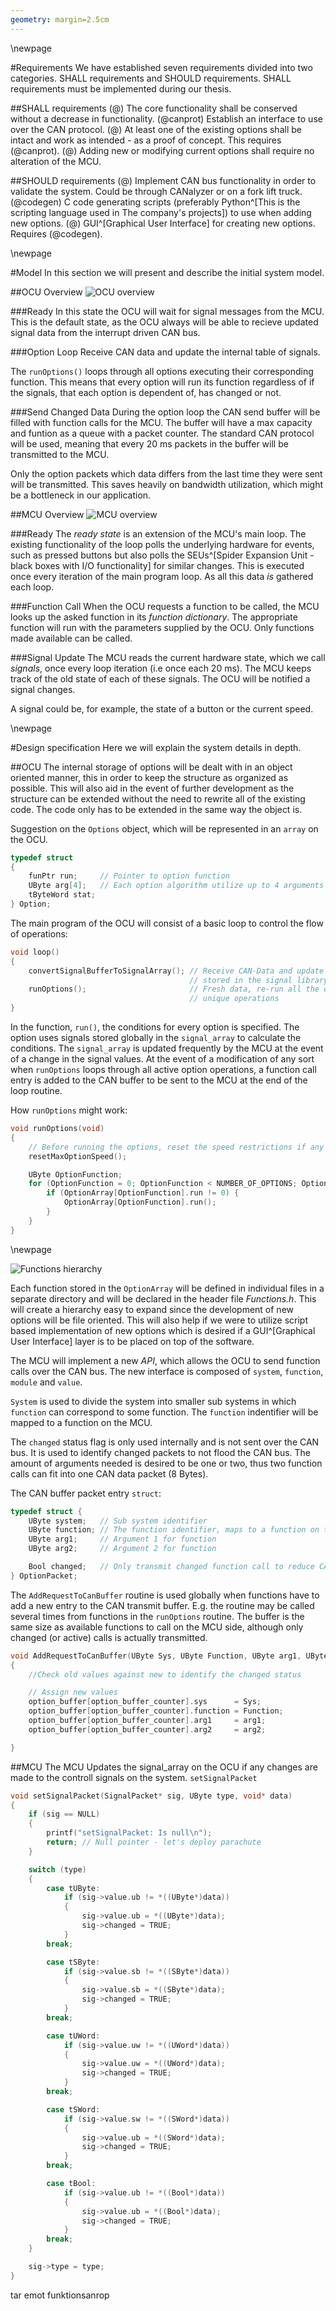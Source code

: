 ```yaml
---
geometry: margin=2.5cm
---
```



\newpage


#Requirements
We have established seven requirements divided into two categories. SHALL
requirements and SHOULD requirements. SHALL requirements must be implemented
during our thesis.

##SHALL requirements
(@) The core functionality shall be conserved without a decrease in functionality.
(@canprot) Establish an interface to use over the CAN protocol.
(@) At least one of the existing options shall be intact and work as intended -
as a proof of concept. This requires (@canprot).
(@) Adding new or modifying current options shall require no alteration of the MCU.


##SHOULD requirements
(@) Implement CAN bus functionality in order to validate the system. Could be
through CANalyzer or on a fork lift truck.
(@codegen) C code generating scripts (preferably
Python^[This is the scripting language used in The company's projects]) to use
when adding new options.
(@) GUI^[Graphical User Interface] for creating new options. Requires (@codegen).

\newpage <!-- PAGE BREAK  -->

#Model
In this section we will present and describe the initial system model.

##OCU Overview
![OCU overview](../Images/ocu_state.png "OCU overview")

###Ready
In this state the OCU will wait for signal messages from the MCU. This is the
default state, as the OCU always will be able to recieve updated signal data
from the interrupt driven CAN bus.

###Option Loop
Receive CAN data and update the internal table of signals.

The `runOptions()` loops through all options executing their corresponding function.
This means that every option will run its function regardless of if the signals,
that each option is dependent of, has changed or not.

###Send Changed Data
During the option loop the CAN send buffer will be filled with function calls
for the MCU. The buffer will have a max capacity and funtion as a queue with a
packet counter. The standard CAN protocol will be used, meaning that every 20 ms
packets in the buffer will be transmitted to the MCU.

Only the option packets which data differs from the last time they were sent
will be transmitted. This saves heavily on bandwidth utilization, which might be
a bottleneck in our application.


<!--\pagebreak <!--  PAGE BREAK  -->


##MCU Overview
![MCU overview](../Images/mcu_state.png "MCU overview")

###Ready
The _ready state_ is an extension of the MCU's main loop. The existing
functionality of the loop polls the underlying hardware for events, such as
pressed buttons but also polls the SEUs^[Spider Expansion Unit - black boxes
with I/O functionality] for similar changes. This is executed once every
iteration of the main program loop. As all this data _is_ gathered each loop.

###Function Call
When the OCU requests a function to be called, the MCU looks up the asked
function in its _function dictionary_. The appropriate function will run with
the parameters supplied by the OCU. Only functions made available can be called.

###Signal Update
The MCU reads the current hardware state, which we call _signals_, once every
loop iteration (i.e once each 20 ms). The MCU keeps track of the old state of
each of these signals. The OCU will be notified a signal changes.

A signal could be, for example, the state of a button or the current speed.

\newpage <!--  PAGE BREAK  -->

#Design specification
Here we will explain the system details in depth.

##OCU
The internal storage of options will be dealt with in an object oriented manner,
this in order to keep the structure as organized as possible. This will also
aid in the event of further development as the structure can be extended without
the need to rewrite all of the existing code. The code only has to be extended
in the same way the object is.

Suggestion on the `Options` object, which will be represented in an `array` on
the OCU.

```c
typedef struct
{
	funPtr run;		// Pointer to option function
	UByte arg[4];   // Each option algorithm utilize up to 4 arguments
	tByteWord stat;
} Option;
```

The main program of the OCU will consist of a basic loop to control the flow of
operations:

```c
void loop()
{
    convertSignalBufferToSignalArray(); // Receive CAN-Data and update signals
                                        // stored in the signal library
    runOptions();                       // Fresh data, re-run all the option
                                        // unique operations
}
```

In the function, `run()`, the conditions for every option is specified.
The option uses signals stored globally in the `signal_array` to calculate the
conditions. The `signal_array` is updated frequently by the MCU at the event of
a change in the signal values. At the event of a modification of any sort when
`runOptions` loops through all active option operations, a function call entry
is added to the CAN buffer to be sent to the MCU at the end of the loop routine.

How `runOptions` might work:

```c
void runOptions(void)
{
    // Before running the options, reset the speed restrictions if any
    resetMaxOptionSpeed();

    UByte OptionFunction;
    for (OptionFunction = 0; OptionFunction < NUMBER_OF_OPTIONS; OptionFunction++) {
        if (OptionArray[OptionFunction].run != 0) {
            OptionArray[OptionFunction].run();
        }
    }
}
```


\newpage <!--  PAGE BREAK  -->


![Functions hierarchy](../Images/functions.png "Functions hierarchy")

Each function stored in the `OptionArray` will be defined in individual files in
a separate directory and will be declared in the header file _Functions.h_. This
will create a hierarchy easy to expand since the development of new options will
be file oriented. This will also help if we were to utilize script based
implementation of new options which is desired if a GUI^[Graphical User Interface]
layer is to be placed on top of the software.

The MCU will implement a new _API_, which allows the OCU to send function calls
over the CAN bus. The new interface is composed of `system`, `function`,
`module` and `value`.

`System` is used to divide the system into smaller sub systems in which
`function` can correspond to some function. The `function` indentifier will be
mapped to a function on the MCU.

The `changed` status flag is only used internally and is not sent over the CAN bus.
It is used to identify changed packets to not flood the CAN bus. The amount of
arguments needed is desired to be one or two, thus two function calls can fit into
one CAN data packet (8 Bytes). <!-- TODO: Kan behöva ses över om vi behöver fler än 2 argument-->

The CAN buffer packet entry `struct`:
```c
typedef struct {
	UByte system;   // Sub system identifier
	UByte function; // The function identifier, maps to a function on the MCU
	UByte arg1;     // Argument 1 for function
	UByte arg2;     // Argument 2 for function

	Bool changed;   // Only transmit changed function call to reduce CAN traffic
} OptionPacket;
```

The `AddRequestToCanBuffer` routine is used globally when functions have to add a
new entry to the CAN transmit buffer. E.g. the routine may be called several times from
functions in the `runOptions` routine. The buffer is the same size as available
functions to call on the MCU side, although only changed (or active) calls is
actually transmitted.

```c
void AddRequestToCanBuffer(UByte Sys, UByte Function, UByte arg1, UByte arg2)
{
    //Check old values against new to identify the changed status

    // Assign new values
    option_buffer[option_buffer_counter].sys      = Sys;
    option_buffer[option_buffer_counter].function = Function;
    option_buffer[option_buffer_counter].arg1     = arg1;
    option_buffer[option_buffer_counter].arg2     = arg2;

}
```

##MCU
The MCU Updates the signal_array on the OCU if any changes are made to the controll
signals on the system. `setSignalPacket`

```c
void setSignalPacket(SignalPacket* sig, UByte type, void* data)
{
    if (sig == NULL)
    {
        printf("setSignalPacket: Is null\n");
        return; // Null pointer - let's deploy parachute
    }

    switch (type)
    {
        case tUByte:
            if (sig->value.ub != *((UByte*)data))
            {
                sig->value.ub = *((UByte*)data);
                sig->changed = TRUE;
            }
        break;

        case tSByte:
            if (sig->value.sb != *((SByte*)data))
            {
                sig->value.sb = *((SByte*)data);
                sig->changed = TRUE;
            }
        break;

        case tUWord:
            if (sig->value.uw != *((UWord*)data))
            {
                sig->value.uw = *((UWord*)data);
                sig->changed = TRUE;
            }
        break;

        case tSWord:
            if (sig->value.sw != *((SWord*)data))
            {
                sig->value.ub = *((SWord*)data);
                sig->changed = TRUE;
            }
        break;

        case tBool:
            if (sig->value.ub != *((Bool*)data))
            {
                sig->value.ub = *((Bool*)data);
                sig->changed = TRUE;
            }
        break;
    }

    sig->type = type;
}
```

tar emot funktionsanrop
